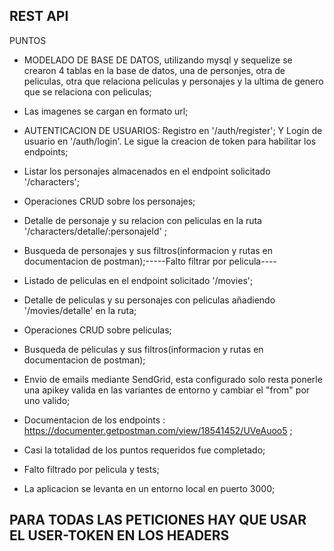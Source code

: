 ## REST API ##


PUNTOS 
- MODELADO DE BASE DE DATOS, utilizando mysql y sequelize se crearon 4 tablas en la base de datos, una de personjes, otra de peliculas, otra que relaciona peliculas y personajes y la ultima de genero que se relaciona con peliculas;
- Las imagenes se cargan en formato url;
- AUTENTICACION DE USUARIOS: Registro en '/auth/register';
Y Login de usuario en  '/auth/login'. Le sigue la creacion de token para habilitar los endpoints;
- Listar los personajes almacenados en el endpoint solicitado '/characters';
- Operaciones CRUD sobre los personajes;
- Detalle de personaje y su relacion con peliculas en la ruta '/characters/detalle/:personajeId' ;
- Busqueda de personajes y sus filtros(informacion y rutas en documentacion de postman);-----Falto filtrar por pelicula----
- Listado de peliculas en el endpoint solicitado '/movies';
- Detalle de peliculas y su personajes con peliculas añadiendo '/movies/detalle' en la ruta;
- Operaciones CRUD sobre peliculas;
- Busqueda de peliculas y sus filtros(informacion y rutas en documentacion de postman);
- Envio de emails mediante SendGrid, esta configurado solo resta ponerle una apikey valida en las variantes de entorno y cambiar el "from" por uno valido;
- Documentacion de los endpoints : https://documenter.getpostman.com/view/18541452/UVeAuoo5 ;

- Casi la totalidad de los puntos requeridos fue completado;
- Falto filtrado por pelicula y tests;
- La aplicacion se levanta en un entorno local en puerto 3000;
## PARA TODAS LAS PETICIONES HAY QUE USAR EL USER-TOKEN EN LOS HEADERS ##
